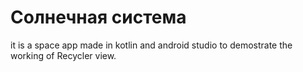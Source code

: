 # Солнечная система
it is a space app made in kotlin and android studio to demostrate the working of Recycler view.
